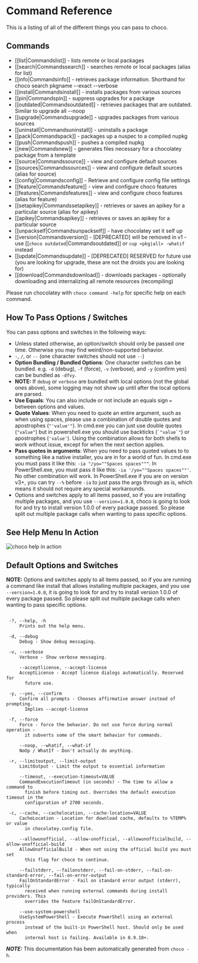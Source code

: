 ﻿# Command Reference

This is a listing of all of the different things you can pass to choco.

## Commands

 * [[list|Commandslist]] - lists remote or local packages
 * [[search|Commandssearch]] - searches remote or local packages (alias for list)
 * [[info|Commandsinfo]] - retrieves package information. Shorthand for choco search pkgname --exact --verbose
 * [[install|Commandsinstall]] - installs packages from various sources
 * [[pin|Commandspin]] - suppress upgrades for a package
 * [[outdated|Commandsoutdated]] - retrieves packages that are outdated. Similar to upgrade all --noop
 * [[upgrade|Commandsupgrade]] - upgrades packages from various sources
 * [[uninstall|Commandsuninstall]] - uninstalls a package
 * [[pack|Commandspack]] - packages up a nuspec to a compiled nupkg
 * [[push|Commandspush]] - pushes a compiled nupkg
 * [[new|Commandsnew]] - generates files necessary for a chocolatey package from a template
 * [[source|Commandssource]] - view and configure default sources
 * [[sources|Commandssources]] - view and configure default sources (alias for source)
 * [[config|Commandsconfig]] - Retrieve and configure config file settings
 * [[feature|Commandsfeature]] - view and configure choco features
 * [[features|Commandsfeatures]] - view and configure choco features (alias for feature)
 * [[setapikey|Commandssetapikey]] - retrieves or saves an apikey for a particular source (alias for apikey)
 * [[apikey|Commandsapikey]] - retrieves or saves an apikey for a particular source
 * [[unpackself|Commandsunpackself]] - have chocolatey set it self up
 * [[version|Commandsversion]] - [DEPRECATED] will be removed in v1 - use [[`choco outdated`|Commandsoutdated]] or `cup <pkg|all> -whatif` instead
 * [[update|Commandsupdate]] - [DEPRECATED] RESERVED for future use (you are looking for upgrade, these are not the droids you are looking for)
 * [[download|Commandsdownload]] - downloads packages - optionally downloading and internalizing all remote resources (recompiling)


Please run chocolatey with `choco command -help` for specific help on
 each command.

## How To Pass Options / Switches

You can pass options and switches in the following ways:

 * Unless stated otherwise, an option/switch should only be passed one
   time. Otherwise you may find weird/non-supported behavior.
 * `-`, `/`, or `--` (one character switches should not use `--`)
 * **Option Bundling / Bundled Options**: One character switches can be
   bundled. e.g. `-d` (debug), `-f` (force), `-v` (verbose), and `-y`
   (confirm yes) can be bundled as `-dfvy`.
 * **NOTE:** If `debug` or `verbose` are bundled with local options
   (not the global ones above), some logging may not show up until after
   the local options are parsed.
 * **Use Equals**: You can also include or not include an equals sign
   `=` between options and values.
 * **Quote Values**: When you need to quote an entire argument, such as
   when using spaces, please use a combination of double quotes and
   apostrophes (`"'value'"`). In cmd.exe you can just use double quotes
   (`"value"`) but in powershell.exe you should use backticks
   (`` `"value`" ``) or apostrophes (`'value'`). Using the combination
   allows for both shells to work without issue, except for when the next
   section applies.
 * **Pass quotes in arguments**: When you need to pass quoted values to
   to something like a native installer, you are in for a world of fun. In
   cmd.exe you must pass it like this: `-ia "/yo=""Spaces spaces"""`. In
   PowerShell.exe, you must pass it like this: `-ia '/yo=""Spaces spaces""'`.
   No other combination will work. In PowerShell.exe if you are on version
   v3+, you can try `--%` before `-ia` to just pass the args through as is,
   which means it should not require any special workarounds.
 * Options and switches apply to all items passed, so if you are
   installing multiple packages, and you use `--version=1.0.0`, choco
   is going to look for and try to install version 1.0.0 of every
   package passed. So please split out multiple package calls when
   wanting to pass specific options.

## See Help Menu In Action

![choco help in action](https://raw.githubusercontent.com/wiki/chocolatey/choco/images/gifs/choco_help.gif)

## Default Options and Switches

**NOTE:** Options and switches apply to all items passed, so if you are
 running a command like install that allows installing multiple
 packages, and you use `--version=1.0.0`, it is going to look for and
 try to install version 1.0.0 of every package passed. So please split
 out multiple package calls when wanting to pass specific options.

~~~

 -?, --help, -h
     Prints out the help menu.

 -d, --debug
     Debug - Show debug messaging.

 -v, --verbose
     Verbose - Show verbose messaging.

     --acceptlicense, --accept-license
     AcceptLicense - Accept license dialogs automatically. Reserved for 
       future use.

 -y, --yes, --confirm
     Confirm all prompts - Chooses affirmative answer instead of prompting. 
       Implies --accept-license

 -f, --force
     Force - force the behavior. Do not use force during normal operation - 
       it subverts some of the smart behavior for commands.

     --noop, --whatif, --what-if
     NoOp / WhatIf - Don't actually do anything.

 -r, --limitoutput, --limit-output
     LimitOutput - Limit the output to essential information

     --timeout, --execution-timeout=VALUE
     CommandExecutionTimeout (in seconds) - The time to allow a command to 
       finish before timing out. Overrides the default execution timeout in the 
       configuration of 2700 seconds.

 -c, --cache, --cachelocation, --cache-location=VALUE
     CacheLocation - Location for download cache, defaults to %TEMP% or value 
       in chocolatey.config file.

     --allowunofficial, --allow-unofficial, --allowunofficialbuild, --allow-unofficial-build
     AllowUnofficialBuild - When not using the official build you must set 
       this flag for choco to continue.

     --failstderr, --failonstderr, --fail-on-stderr, --fail-on-standard-error, --fail-on-error-output
     FailOnStandardError - Fail on standard error output (stderr), typically 
       received when running external commands during install providers. This 
       overrides the feature failOnStandardError.

     --use-system-powershell
     UseSystemPowerShell - Execute PowerShell using an external process 
       instead of the built-in PowerShell host. Should only be used when 
       internal host is failing. Available in 0.9.10+.

~~~



***NOTE:*** This documentation has been automatically generated from `choco -h`. 

